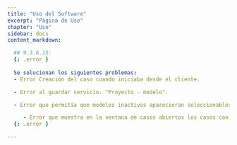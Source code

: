 ```yaml
---
title: "Uso del Software"
excerpt: "Página de Uso"
chapter: "Uso" 
sidebar: docs
content_markdown:

  ## 9.3.6.15:
  {: .error }
  
  Se solucionan los siguientes problemas:
  - Error Creación del caso cuando iniciaba desde el cliente.  

  - Error al guardar servicio. "Proyecto - modelo".

  - Error que permitía que modelos inactivos aparecieran seleccionables en la creación de la tarea.

     - Error que muestra en la ventana de casos abiertos los casos con * así no se les hayan hecho modificaciones.
  {: .error }

---
```

